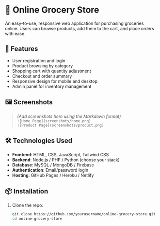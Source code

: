 # 🛒 Online Grocery Store

An easy-to-use, responsive web application for purchasing groceries online. Users can browse products, add them to the cart, and place orders with ease.

## 🚀 Features

- User registration and login
- Product browsing by category
- Shopping cart with quantity adjustment
- Checkout and order summary
- Responsive design for mobile and desktop
- Admin panel for inventory management

## 🖼️ Screenshots

> *(Add screenshots here using the Markdown format)*  
> `![Home Page](screenshots/home.png)`  
> `![Product Page](screenshots/product.png)`

## 🛠️ Technologies Used

- **Frontend**: HTML, CSS, JavaScript, Tailwind CSS
- **Backend**: Node.js / PHP / Python (choose your stack)
- **Database**: MySQL / MongoDB / Firebase
- **Authentication**: Email/password login
- **Hosting**: GitHub Pages / Heroku / Netlify

## 📦 Installation

1. Clone the repo:
   ```bash
   git clone https://github.com/yourusername/online-grocery-store.git
   cd online-grocery-store

